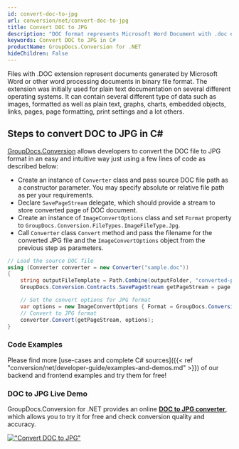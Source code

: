 ```yaml
---
id: convert-doc-to-jpg
url: conversion/net/convert-doc-to-jpg
title: Convert DOC to JPG
description: "DOC format represents Microsoft Word Document with .doc extension. Learn how to convert DOC to JPG file programmatically in C# language using GroupDocs.Conversion for .NET library."
keywords: Convert DOC to JPG in C#
productName: GroupDocs.Conversion for .NET
hideChildren: False
---
```


Files with .DOC extension represent documents generated by Microsoft Word or other word processing documents in binary file format. The extension was initially used for plain text documentation on several different operating systems. It can contain several different type of data such as images, formatted as well as plain text, graphs, charts, embedded objects, links, pages, page formatting, print settings and a lot others.

## Steps to convert DOC to JPG in C#

[GroupDocs.Conversion](https://products.groupdocs.com/conversion/net) allows developers to convert the DOC file to JPG format in an easy and intuitive way just using a few lines of code as described below:

* Create an instance of `Converter` class and pass source DOC file path as a constructor parameter. You may specify absolute or relative file path as per your requirements. 
* Declare `SavePageStream` delegate, which should provide a stream to store converted page of DOC document.
* Create an instance of `ImageConvertOptions` class and set `Format` property to `GroupDocs.Conversion.FileTypes.ImageFileType.Jpg`.
* Call `Converter` class `Convert` method and pass the filename for the converted JPG file and the `ImageConvertOptions` object from the previous step as parameters.

```csharp
// Load the source DOC file
using (Converter converter = new Converter("sample.doc"))
{
    string outputFileTemplate = Path.Combine(outputFolder, "converted-page-{0}.jpg");
    GroupDocs.Conversion.Contracts.SavePageStream getPageStream = page => new FileStream(string.Format(outputFileTemplate, page), FileMode.Create);

    // Set the convert options for JPG format
    var options = new ImageConvertOptions { Format = GroupDocs.Conversion.FileTypes.ImageFileType.Jpg };   
    // Convert to JPG format
    converter.Convert(getPageStream, options);
}
```

### Code Examples

Please find more [use-cases and complete C# sources]({{< ref "conversion/net/developer-guide/examples-and-demos.md" >}}) of our backend and frontend examples and try them for free!

### DOC to JPG Live Demo

GroupDocs.Conversion for .NET provides an online [**DOC to JPG converter**](https://products.groupdocs.app/conversion/doc-to-jpg), which allows you to try it for free and check conversion quality and accuracy.

[!["Convert DOC to JPG"](conversion/net/images/convert-to-jpg/convert-doc-to-jpg.png)](https://products.groupdocs.app/conversion/doc-to-jpg)